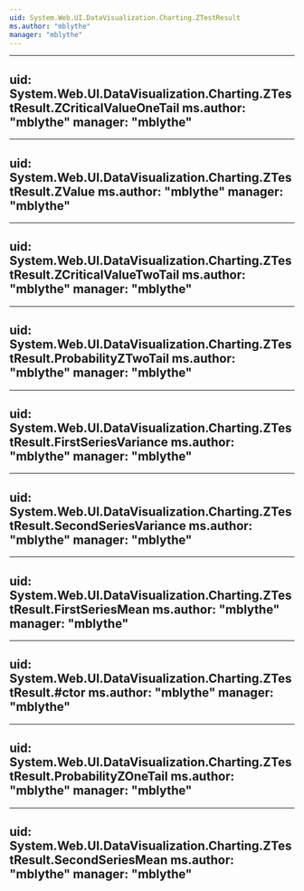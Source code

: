 ```yaml
---
uid: System.Web.UI.DataVisualization.Charting.ZTestResult
ms.author: "mblythe"
manager: "mblythe"
---
```


---
uid: System.Web.UI.DataVisualization.Charting.ZTestResult.ZCriticalValueOneTail
ms.author: "mblythe"
manager: "mblythe"
---

---
uid: System.Web.UI.DataVisualization.Charting.ZTestResult.ZValue
ms.author: "mblythe"
manager: "mblythe"
---

---
uid: System.Web.UI.DataVisualization.Charting.ZTestResult.ZCriticalValueTwoTail
ms.author: "mblythe"
manager: "mblythe"
---

---
uid: System.Web.UI.DataVisualization.Charting.ZTestResult.ProbabilityZTwoTail
ms.author: "mblythe"
manager: "mblythe"
---

---
uid: System.Web.UI.DataVisualization.Charting.ZTestResult.FirstSeriesVariance
ms.author: "mblythe"
manager: "mblythe"
---

---
uid: System.Web.UI.DataVisualization.Charting.ZTestResult.SecondSeriesVariance
ms.author: "mblythe"
manager: "mblythe"
---

---
uid: System.Web.UI.DataVisualization.Charting.ZTestResult.FirstSeriesMean
ms.author: "mblythe"
manager: "mblythe"
---

---
uid: System.Web.UI.DataVisualization.Charting.ZTestResult.#ctor
ms.author: "mblythe"
manager: "mblythe"
---

---
uid: System.Web.UI.DataVisualization.Charting.ZTestResult.ProbabilityZOneTail
ms.author: "mblythe"
manager: "mblythe"
---

---
uid: System.Web.UI.DataVisualization.Charting.ZTestResult.SecondSeriesMean
ms.author: "mblythe"
manager: "mblythe"
---
